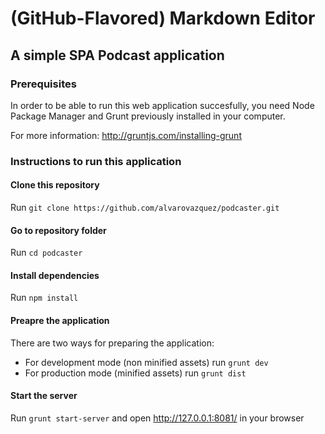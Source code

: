 # (GitHub-Flavored) Markdown Editor

## A simple SPA Podcast application

### Prerequisites
In order to be able to run this web application succesfully, you need Node Package Manager and Grunt previously installed in your computer.

For more information: http://gruntjs.com/installing-grunt

### Instructions to run this application
#### Clone this repository
Run `git clone https://github.com/alvarovazquez/podcaster.git`

#### Go to repository folder
Run `cd podcaster`

#### Install dependencies
Run `npm install`

#### Preapre the application
There are two ways for preparing the application:
 * For development mode (non minified assets) run `grunt dev`
 * For production mode (minified assets) run `grunt dist`

#### Start the server
Run `grunt start-server` and open http://127.0.0.1:8081/ in your browser